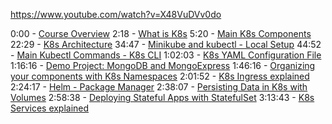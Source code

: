 https://www.youtube.com/watch?v=X48VuDVv0do



0:00 - [Course Overview](https://www.youtube.com/watch?v=X48VuDVv0do&t=0s)
2:18 - [What is K8s](https://www.youtube.com/watch?v=X48VuDVv0do&t=138s)
5:20 - [Main K8s Components](https://www.youtube.com/watch?v=X48VuDVv0do&t=320s)
22:29 -  [K8s Architecture](https://www.youtube.com/watch?v=X48VuDVv0do&t=1349s)
34:47 - [Minikube and kubectl - Local Setup](https://www.youtube.com/watch?v=X48VuDVv0do&t=2087s)
44:52 - [Main Kubectl Commands - K8s CLI](https://www.youtube.com/watch?v=X48VuDVv0do&t=2692s)
1:02:03 - [K8s YAML Configuration File](https://www.youtube.com/watch?v=X48VuDVv0do&t=3723s)
1:16:16 - [Demo Project: MongoDB and MongoExpress](https://www.youtube.com/watch?v=X48VuDVv0do&t=4576s)
1:46:16 - [Organizing your components with K8s Namespaces](https://www.youtube.com/watch?v=X48VuDVv0do&t=6376s)
2:01:52 - [K8s Ingress explained](https://www.youtube.com/watch?v=X48VuDVv0do&t=7312s)
2:24:17 - [Helm - Package Manager](https://www.youtube.com/watch?v=X48VuDVv0do&t=8657s)
2:38:07 - [Persisting Data in K8s with Volumes](https://www.youtube.com/watch?v=X48VuDVv0do&t=9487s)
2:58:38 - [Deploying Stateful Apps with StatefulSet](https://www.youtube.com/watch?v=X48VuDVv0do&t=10718s)
3:13:43 - [K8s Services explained](https://www.youtube.com/watch?v=X48VuDVv0do&t=11623s)